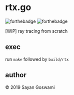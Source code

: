 # rtx.go
![forthebadge](https://forthebadge.com/images/badges/made-with-go.svg)
![forthebadge](https://forthebadge.com/images/badges/you-didnt-ask-for-this.svg)

[WIP] ray tracing from scratch

## exec
run `make` followed by `build/rtx`

## author
&copy; 2019 Sayan Goswami

